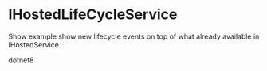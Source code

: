 # IHostedLifeCycleService

Show example show new lifecycle events on top of what already available in IHostedService.

dotnet8

